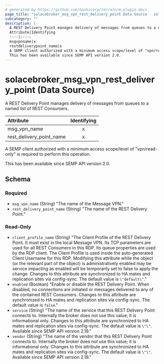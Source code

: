 ```yaml
---
# generated by https://github.com/hashicorp/terraform-plugin-docs
page_title: "solacebroker_msg_vpn_rest_delivery_point Data Source - solacebroker"
subcategory: ""
description: |-
  A REST Delivery Point manages delivery of messages from queues to a named list of REST Consumers.
  Attribute|Identifying
  :---|:---:
  msgvpnname|x
  restdeliverypoint_name|x
  A SEMP client authorized with a minimum access scope/level of "vpn/read-only" is required to perform this operation.
  This has been available since SEMP API version 2.0.
---
```


# solacebroker_msg_vpn_rest_delivery_point (Data Source)

A REST Delivery Point manages delivery of messages from queues to a named list of REST Consumers.


Attribute|Identifying
:---|:---:
msg_vpn_name|x
rest_delivery_point_name|x



A SEMP client authorized with a minimum access scope/level of "vpn/read-only" is required to perform this operation.

This has been available since SEMP API version 2.0.



<!-- schema generated by tfplugindocs -->
## Schema

### Required

- `msg_vpn_name` (String) "The name of the Message VPN."
- `rest_delivery_point_name` (String) "The name of the REST Delivery Point."

### Read-Only

- `client_profile_name` (String) "The Client Profile of the REST Delivery Point. It must exist in the local Message VPN. Its TCP parameters are used for all REST Consumers in this RDP. Its queue properties are used by the RDP client. The Client Profile is used inside the auto-generated Client Username for this RDP. Modifying this attribute while the object (or the relevant part of the object) is administratively enabled may be service impacting as enabled will be temporarily set to false to apply the change. Changes to this attribute are synchronized to HA mates and replication sites via config-sync. The default value is `\"default\"`."
- `enabled` (Boolean) "Enable or disable the REST Delivery Point. When disabled, no connections are initiated or messages delivered to any of the contained REST Consumers. Changes to this attribute are synchronized to HA mates and replication sites via config-sync. The default value is `false`."
- `service` (String) "The name of the service that this REST Delivery Point connects to. Internally the broker does not use this value; it is informational only. Changes to this attribute are synchronized to HA mates and replication sites via config-sync. The default value is `\"\"`. Available since SEMP API version 2.19."
- `vendor` (String) "The name of the vendor that this REST Delivery Point connects to. Internally the broker does not use this value; it is informational only. Changes to this attribute are synchronized to HA mates and replication sites via config-sync. The default value is `\"\"`. Available since SEMP API version 2.19."
